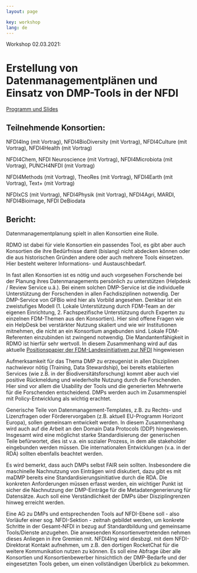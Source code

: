 ```yaml
---
layout: page

key: workshop
lang: de
---
```


Workshop 02.03.2021: 

Erstellung von Datenmanagementplänen und Einsatz von DMP-Tools in der NFDI
==========================================================================

[Programm und Slides](/docs/nfdiws/workshop-nfdi)

Teilnehmende Konsortien: 
------------------------
NFDI4Ing (mit Vortrag), NFDI4BioDiversity (mit Vortrag), NFDI4Culture (mit Vortrag), NFDI4Health (mit Vortrag)

NFDI4Chem, NFDI Neuroscience (mit Vortrag), NFDI4Microbiota (mit Vortrag), PUNCH4NFDI (mit Vortrag)

NFDI4Methods (mit Vortrag), TheoRes (mit Vortrag), NFDI4Earth (mit Vortrag), Text+ (mit Vortrag)

NFDIxCS (mit Vortrag), NFDI4Physik (mit Vortrag), NFDI4Agri, MARDI, NFDI4Bioimage, NFDI DeBiodata

Bericht: 
------------
Datenmanagementplanung spielt in allen Konsortien eine Rolle.

RDMO ist dabei für viele Konsortien ein passendes Tool, es gibt aber auch Konsortien die ihre Bedürfnisse damit (bislang) nicht abdecken können oder die aus historischen Gründen andere oder auch mehrere Tools einsetzen. Hier besteht weiterer Informations- und Austauschbedarf.

In fast allen Konsortien ist es nötig und auch vorgesehen Forschende bei der Planung ihres Datenmanagements persönlich zu unterstützen (Helpdesk / Review Service u.ä.).  Bei einem solchen DMP-Service ist die individuelle Unterstützung der Forschenden in allen Fachdisziplinen notwendig. Der DMP-Service von GFBio wird hier als Vorbild angesehen. Denkbar ist ein zweistufiges Modell (1. Lokale Unterstützung durch FDM-Team an der eigenen Einrichtung, 2. Fachspezifische Unterstützung durch Experten zu einzelnen FDM-Themen aus den Konsortien). Hier sind offene Fragen wie ein HelpDesk bei verstärkter Nutzung skaliert und wie wir Institutionen mitnehmen, die nicht an ein Konsortium angebunden sind. Lokale FDM-Referenten einzubinden ist zwingend notwendig. Die Mandantenfähigkeit in RDMO ist hierfür sehr wertvoll.  In diesem Zusammenhang wird auf das aktuelle [Positionspapier der FDM-Landesinitiativen zur NFDI](https://doi.org/10.5281/zenodo.4524655) hingewiesen 

Aufmerksamkeit für das Thema DMP zu erzeugenist in allen Disziplinen nachwievor nötig (Training, Data Stewardship), bei bereits etablierten Services  (wie z.B. in der Biodiversitätsforschung) kommt aber auch viel positive Rückmeldung und wiederholte Nutzung durch die Forschenden. Hier sind vor allem die Usability der Tools und die generierten Mehrwerte für die Forschenden entscheidend.
DMPs werden auch im Zusammenspiel mit Policy-Entwicklung als wichtig erachtet.

Generische Teile von Datenmanagement-Templates, z.B. zu Rechts- und Lizenzfragen oder Förderervorgaben (z.B. aktuell EU-Programm Horizont Europa), sollen gemeinsam entwickelt werden. In diesem Zusammenhang wird auch auf die Arbeit an den Domain Data Protocols (DDP)  hingewiesen.
Insgesamt wird eine möglichst starke Standardisierung der generischen Teile befürwortet, dies ist v.a. ein sozialer Prozess, in dem alle stakeholder eingebunden werden müssen. Die internationalen Entwicklungen (v.a. in der RDA) sollten ebenfalls beachtet werden.

Es wird bemerkt, dass auch DMPs selbst FAIR sein sollten. Insbesondere die maschinelle Nachnutzung von Einträgen wird diskutiert, dazu gibt es mit maDMP bereits eine Standardisierungsinitiative durch die RDA. Die konkreten Anforderungen müssen erfasst werden, ein wichtiger Punkt ist sicher die Nachnutzung der DMP-Einträge für die Metadatengenerierung für Datensätze. Auch soll eine Verständlichkeit der DMPs über Disziplingrenzen hinweg erreicht werden.

Eine AG zu DMPs und entsprechenden Tools auf NFDI-Ebene soll - also Vorläufer einer sog. NFDI-Sektion - zeitnah gebildet werden, um konkrete Schritte in der Gesamt-NFDI in bezug auf Standardbildung und gemeinsame Tools/Dienste anzugehen. Die anwesenden Konsortienvertretenden nehmen dieses Anliegen in ihre Gremien mit. NFDI4Ing wird diesbzgl. mit dem NFDI-Direktorat Kontakt aufnehmen, um z.B. den dortigen RocketChat für die weitere Kommunikation nutzen zu können. Es soll eine Abfrage über alle Konsortien und Konsortienbewerber hinsichtlich der DMP-Bedarfe und der eingesetzten Tools geben, um einen vollständigen Überblick zu bekommen.

